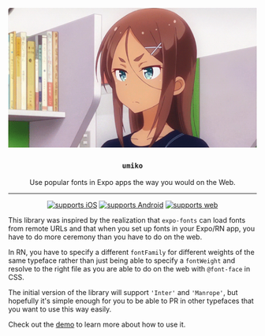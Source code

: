 <p align="center">
  <img alt="banner" src="./banner.gif">
</p>

<h3 align="center" style="font-weight:600">

`umiko`

</h3>

<p align="center">
  Use popular fonts in Expo apps the way you would on the Web.
</p>

---

<div align="center">

[![supports iOS](https://img.shields.io/badge/iOS-4630EB.svg?style=flat-square&logo=APPLE&labelColor=999999&logoColor=fff)](https://github.com/expo/expo)
[![supports Android](https://img.shields.io/badge/Android-4630EB.svg?style=flat-square&logo=ANDROID&labelColor=A4C639&logoColor=fff)](https://github.com/expo/expo)
[![supports web](https://img.shields.io/badge/web-4630EB.svg?style=flat-square&logo=GOOGLE-CHROME&labelColor=4285F4&logoColor=fff)](https://github.com/expo/expo)

</div>

This library was inspired by the realization that `expo-fonts` can load fonts from remote URLs and that when you set up fonts in your Expo/RN app, you have to do more ceremony than you have to do on the web.

In RN, you have to specify a different `fontFamily` for different weights of the same typeface rather than just being able to specify a `fontWeight` and resolve to the right file as you are able to do on the web with `@font-face` in CSS.

The initial version of the library will support `'Inter'` and `'Manrope'`, but hopefully it's simple enough for you to be able to PR in other typefaces that you want to use this way easily.

Check out the [demo](./packages/demo/App.tsx) to learn more about how to use it.
